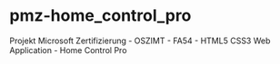 # pmz-home_control_pro
Projekt Microsoft Zertifizierung - OSZIMT - FA54 - HTML5 CSS3 Web Application - Home Control Pro
